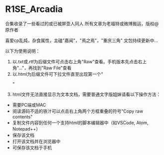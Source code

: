 # R1SE_Arcadia

合集收录了一些看过的或已被屏壶人同人
所有文章为老福特或微博搬运，版权@原作者

喜爱cp乱炖，杂食属性，主磕"嘉闻"，"焉之焉"，"重庆三角"
文包持续更新中...

以下为使用说明：
1. 以.txt或.rtf为后缀文件可点击右上角"Raw"查看。手机版本先点击右上角"..."，再找到"Raw File"查看
2. 以.html为后缀文件可下拉文件直至出现第一个“<p>”
3. html文件无法直接显示为文本文档，需要普通文字版姐妹请看以下操作方法：
  - 需要PC端或MAC
  - 阅读源码不适的铁汁可以点击右上角两个方框重叠的符号"Copy raw contents"
  - 复制文件内容到任何一个支持html的脚本编辑器中（如VSCode, Atom, Notepad++）
  - 保存该文档
  - 打开该文档并在浏览器中
  - 可保存该文档于手机
  
 

